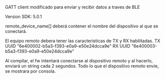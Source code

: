 
GATT client modificado para enviar y recibir datos a traves de BLE

Version SDK: 5.0.1

remote_device_name[] deberá contener el nombre del dispositivo al que se conectará.

El equipo remoto debera tener las caracteristicas de TX y RX habilitadas.
  TX UUID "6e400002-b5a3-f393-e0a9-e50e24dcca9e"
  RX UUID "6e400003-b5a3-f393-e0a9-e50e24dcca9e"

Al compilar, el fw intentará conectarse al dispositivo remoto y al hacerlo, enviará un string cada 2 segundos.
Todo lo que el dispositivo remoto envie, se mostrara por consola.


